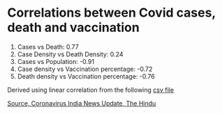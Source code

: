 # Correlations between Covid cases, death and vaccination

1. Cases vs Death: 0.77
2. Case Density vs Death Density: 0.24
3. Cases vs Population: -0.91
4. Case density vs Vaccination percentage: -0.72
5. Death density vs Vaccination percentage: -0.76

Derived using linear correlation from the following [csv file](https://github.com/Sukii/Coronavirus-data/blob/master/covid-vax.csv) 

[Source, Coronavirus India News Update, The Hindu](https://www.thehindu.com/coronavirus/)
